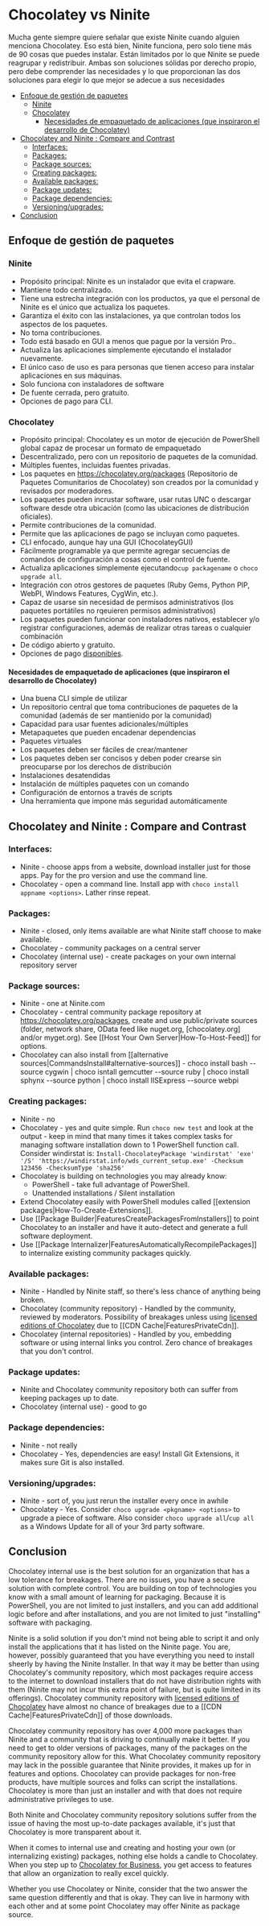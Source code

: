 # Chocolatey vs Ninite

Mucha gente siempre quiere señalar que existe Ninite cuando alguien menciona Chocolatey. Eso está bien, Ninite funciona, pero solo tiene más de 90 cosas que puedes instalar. Están limitados por lo que Ninite se puede reagrupar y redistribuir. Ambas son soluciones sólidas por derecho propio, pero debe comprender las necesidades y lo que proporcionan las dos soluciones para elegir lo que mejor se adecue a sus necesidades

<!-- TOC -->

- [Enfoque de gestión de paquetes](#package-management-approach)
  - [Ninite](#ninite)
  - [Chocolatey](#chocolatey)
    - [Necesidades de empaquetado de aplicaciones (que inspiraron el desarrollo de Chocolatey)](#packaging-solution-needs-that-brought-about-chocolatey-in-the-first-place)
- [Chocolatey and  Ninite : Compare and Contrast](#chocolatey-and--ninite--compare-and-contrast)
  - [Interfaces:](#interfaces)
  - [Packages:](#packages)
  - [Package sources:](#package-sources)
  - [Creating packages:](#creating-packages)
  - [Available packages:](#available-packages)
  - [Package updates:](#package-updates)
  - [Package dependencies:](#package-dependencies)
  - [Versioning/upgrades:](#versioningupgrades)
- [Conclusion](#conclusion)

<!-- /TOC -->


## Enfoque de gestión de paquetes

### Ninite
* Propósito principal: Ninite es un instalador que evita el crapware.
* Mantiene todo centralizado.
* Tiene una estrecha integración con los productos, ya que el personal de Ninite es el único que actualiza los paquetes.
* Garantiza el éxito con las instalaciones, ya que controlan todos los aspectos de los paquetes.
* No toma contribuciones.
* Todo está basado en GUI a menos que pague por la versión Pro..
* Actualiza las aplicaciones simplemente ejecutando el instalador nuevamente.
* El único caso de uso es para personas que tienen acceso para instalar aplicaciones en sus máquinas.
* Solo funciona con instaladores de software
* De fuente cerrada, pero gratuito.
* Opciones de pago para CLI.

### Chocolatey
* Propósito principal: Chocolatey es un motor de ejecución de PowerShell global capaz de procesar un formato de empaquetado
* Descentralizado, pero con un repositorio de paquetes de la comunidad.
* Múltiples fuentes, incluidas fuentes privadas.
* Los paquetes en https://chocolatey.org/packages (Repositorio de Paquetes Comunitarios de Chocolatey) son creados por la comunidad y revisados por moderadores.
* Los paquetes pueden incrustar software, usar rutas UNC o descargar software desde otra ubicación (como las ubicaciones de distribución oficiales).
* Permite contribuciones de la comunidad.
* Permite que las aplicaciones de pago se incluyan como paquetes.
* CLI enfocado, aunque hay una GUI (ChocolateyGUI)
* Fácilmente programable ya que permite agregar secuencias de comandos de configuración a cosas como el control de fuente.
* Actualiza aplicaciones simplemente ejecutando`cup packagename` o `choco upgrade all`.
* Integración con otros gestores de paquetes (Ruby Gems, Python PIP, WebPI, Windows Features, CygWin, etc.).
* Capaz de usarse sin necesidad de permisos administrativos (los paquetes portátiles no rqeuieren permisos administrativos)
* Los paquetes pueden funcionar con instaladores nativos, establecer y/o registrar configuraciones, además de realizar otras tareas o cualquier combinación
* De código abierto y gratuito.
* Opciones de pago [disponibles](https://chocolatey.org/compare).

#### Necesidades de empaquetado de aplicaciones (que inspiraron el desarrollo de Chocolatey)
* Una buena CLI simple de utilizar
* Un repositorio central que toma contribuciones de paquetes de la comunidad (además de ser mantienido por la comunidad)
* Capacidad para usar fuentes adicionales/múltiples
* Metapaquetes que pueden encadenar dependencias
* Paquetes virtuales
* Los paquetes deben ser fáciles de crear/mantener
* Los paquetes deben ser concisos y deben poder crearse sin preocuparse por los derechos de distribución
* Instalaciones desatendidas
* Instalación de múltiples paquetes con un comando
* Configuración de entornos a través de scripts
* Una herramienta que impone más seguridad automáticamente

## Chocolatey and  Ninite : Compare and Contrast

### Interfaces:
* Ninite - choose apps from a website, download installer just for those apps. Pay for the pro version and use the command line.
* Chocolatey - open a command line. Install app with `choco install appname <options>`. Lather rinse repeat.

### Packages:
* Ninite - closed, only items available are what Ninite staff choose to make available.
* Chocolatey - community packages on a central server
* Chocolatey (internal use) - create packages on your own internal repository server

### Package sources:
* Ninite - one at Ninite.com
* Chocolatey - central community package repository at https://chocolatey.org/packages, create and use public/private sources (folder, network share, OData feed like nuget.org, [chocolatey.org] and/or myget.org). See [[Host Your Own Server|How-To-Host-Feed]] for options.
* Chocolatey can also install from [[alternative sources|CommandsInstall#alternative-sources]] - choco install bash --source cygwin | choco isntall gemcutter --source ruby | choco install sphynx --source python | choco install IISExpress --source webpi

### Creating packages:
* Ninite - no
* Chocolatey - yes and quite simple. Run `choco new test` and look at the output - keep in mind that many times it takes complex tasks for managing software installation down to 1 PowerShell function call. Consider windirstat is: `Install-ChocolateyPackage 'windirstat' 'exe' '/S' 'https://windirstat.info/wds_current_setup.exe' -Checksum 123456 -ChecksumType 'sha256'`
* Chocolatey is building on technologies you may already know:
  * PowerShell - take full advantage of PowerShell.
  * Unattended installations / Silent installation
* Extend Chocolatey easily with PowerShell modules called [[extension packages|How-To-Create-Extensions]].
* Use [[Package Builder|FeaturesCreatePackagesFromInstallers]] to point Chocolatey to an installer and have it auto-detect and generate a full software deployment.
* Use [[Package Internalizer|FeaturesAutomaticallyRecompilePackages]] to internalize existing community packages quickly.

### Available packages:
* Ninite - Handled by Ninite staff, so there's less chance of anything being broken.
* Chocolatey (community repository) - Handled by the community, reviewed by moderators. Possibility of breakages unless using [licensed editions of Chocolatey](https://chocolatey.org/compare) due to [[CDN Cache|FeaturesPrivateCdn]].
* Chocolatey (internal repositories) - Handled by you, embedding software or using internal links you control. Zero chance of breakages that you don't control.

### Package updates:
* Ninite and Chocolatey community repository both can suffer from keeping packages up to date.
* Chocolatey (internal use) - good to go

### Package dependencies:
* Ninite - not really
* Chocolatey - Yes, dependencies are easy! Install Git Extensions, it makes sure Git is also installed.

### Versioning/upgrades:
* Ninite - sort of, you just rerun the installer every once in awhile
* Chocolatey - Yes. Consider `choco upgrade <pkgname> <options>` to upgrade a piece of software. Also consider `choco upgrade all`/`cup all` as a Windows Update for all of your 3rd party software.

## Conclusion
Chocolatey internal use is the best solution for an organization that has a low tolerance for breakages. There are no issues, you have a secure solution with complete control. You are building on top of technologies you know with a small amount of learning for packaging. Because it is PowerShell, you are not limited to just installers, and you can add additional logic before and after installations, and you are not limited to just "installing" software with packaging.

Ninite is a solid solution if you don't mind not being able to script it and only install the applications that it has listed on the Ninite page. You are, however, possibly guaranteed that you have everything you need to install sheerly by having the Ninite Installer. In that way it may be better than using Chocolatey's community repository, which most packages require access to the internet to download installers that do not have distribution rights with them (Ninite may not incur this extra point of failure, but is quite limited in its offerings). Chocolatey community repository with [licensed editions of Chocolatey](https://chocolatey.org/compare) have almost no chance of breakages due to a [[CDN Cache|FeaturesPrivateCdn]] of those downloads.

Chocolatey community repository has over 4,000 more packages than Ninite and a community that is driving to continually make it better. If you need to get to older versions of packages, many of the packages on the community repository allow for this. What Chocolatey community repository may lack in the possible guarantee that Ninite provides, it makes up for in features and options. Chocolatey can provide packages for non-free products, have multiple sources and folks can script the installations. Chocolatey is more than just an installer and with that does not require administrative privileges to use.

Both Ninite and Chocolatey community repository solutions suffer from the issue of having the most up-to-date packages available, it's just that Chocolatey is more transparent about it.

When it comes to internal use and creating and hosting your own (or internalizing existing) packages, nothing else holds a candle to Chocolatey. When you step up to [Chocolatey for Business](https://chocolatey.org/compare), you get access to features that allow an organization to really excel quickly.

Whether you use Chocolatey or Ninite, consider that the two answer the same question differently and that is okay. They can live in harmony with each other and at some point Chocolatey may offer Ninite as package source.
